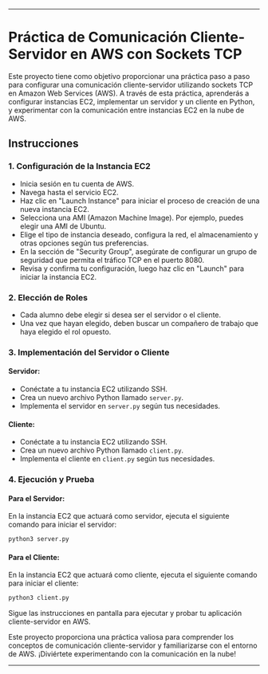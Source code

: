 
---

# Práctica de Comunicación Cliente-Servidor en AWS con Sockets TCP

Este proyecto tiene como objetivo proporcionar una práctica paso a paso para configurar una comunicación cliente-servidor utilizando sockets TCP en Amazon Web Services (AWS). A través de esta práctica, aprenderás a configurar instancias EC2, implementar un servidor y un cliente en Python, y experimentar con la comunicación entre instancias EC2 en la nube de AWS.

## Instrucciones

### 1. Configuración de la Instancia EC2

- Inicia sesión en tu cuenta de AWS.
- Navega hasta el servicio EC2.
- Haz clic en "Launch Instance" para iniciar el proceso de creación de una nueva instancia EC2.
- Selecciona una AMI (Amazon Machine Image). Por ejemplo, puedes elegir una AMI de Ubuntu.
- Elige el tipo de instancia deseado, configura la red, el almacenamiento y otras opciones según tus preferencias.
- En la sección de "Security Group", asegúrate de configurar un grupo de seguridad que permita el tráfico TCP en el puerto 8080.
- Revisa y confirma tu configuración, luego haz clic en "Launch" para iniciar la instancia EC2.

### 2. Elección de Roles

- Cada alumno debe elegir si desea ser el servidor o el cliente.
- Una vez que hayan elegido, deben buscar un compañero de trabajo que haya elegido el rol opuesto.

### 3. Implementación del Servidor o Cliente

#### Servidor:

- Conéctate a tu instancia EC2 utilizando SSH.
- Crea un nuevo archivo Python llamado `server.py`.
- Implementa el servidor en `server.py` según tus necesidades.

#### Cliente:

- Conéctate a tu instancia EC2 utilizando SSH.
- Crea un nuevo archivo Python llamado `client.py`.
- Implementa el cliente en `client.py` según tus necesidades.

### 4. Ejecución y Prueba

#### Para el Servidor:

En la instancia EC2 que actuará como servidor, ejecuta el siguiente comando para iniciar el servidor:

```sh
python3 server.py
```

#### Para el Cliente:

En la instancia EC2 que actuará como cliente, ejecuta el siguiente comando para iniciar el cliente:

```sh
python3 client.py
```

Sigue las instrucciones en pantalla para ejecutar y probar tu aplicación cliente-servidor en AWS.

Este proyecto proporciona una práctica valiosa para comprender los conceptos de comunicación cliente-servidor y familiarizarse con el entorno de AWS. ¡Diviértete experimentando con la comunicación en la nube!

--- 
